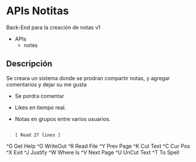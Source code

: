 # APIs Notitas

Back-End para la creación de notas v1

- APIs
    - notes

## Descripción

Se creara un sistema donde se prodran compartir notas, y agregar comentarios y dejar su me gusta
 
 - Se pordra comentar 
 - Likes en tiempo real.
 - Notas en grupos entre varios usuarios.



























                                                                                                                              [ Read 27 lines ]
^G Get Help                                  ^O WriteOut                                  ^R Read File                                 ^Y Prev Page                                 ^K Cut Text                                  ^C Cur Pos
^X Exit                                      ^J Justify                                   ^W Where Is                                  ^V Next Page                                 ^U UnCut Text                                ^T To Spell
